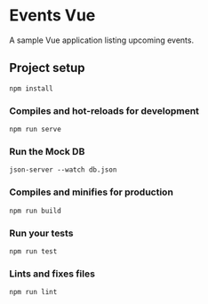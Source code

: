 # Events Vue

A sample Vue application listing upcoming events.

## Project setup

```
npm install
```

### Compiles and hot-reloads for development

```
npm run serve
```

### Run the Mock DB

```
json-server --watch db.json
```

### Compiles and minifies for production

```
npm run build
```

### Run your tests

```
npm run test
```

### Lints and fixes files

```
npm run lint
```
